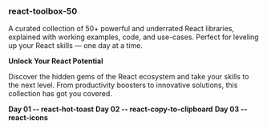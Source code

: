 ### react-toolbox-50

 A curated collection of 50+ powerful and underrated React libraries, explained with working examples, code, and use-cases. Perfect for leveling up your React skills — one day at a time.

**Unlock Your React Potential**

Discover the hidden gems of the React ecosystem and take your skills to the next level. From productivity boosters to innovative solutions, this collection has got you covered.

**Day 01 -- react-hot-toast**
**Day 02 -- react-copy-to-clipboard**
**Day 03 -- react-icons**